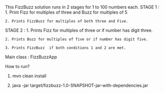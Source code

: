 This FizzBuzz solution runs in 2 stages for 1 to 100 numbers each.
STAGE 1 :
    1. Print Fizz for multiples of three and Buzz for multiples of 5
    
    2. Prints FizzBuzz for multiples of both three and Five.
STAGE 2 :
    1. Prints Fizz for multiples of three or if number has digit three.
    
    2. Prints Buzz for multiples of five or if number has digit five.
    
    3. Prints FizzBuzz  if both conditions 1 and 2 are met.
Main class : FizzBuzzApp

How to run?
1. mvn clean install

2. java -jar target/fizzbuzz-1.0-SNAPSHOT-jar-with-dependencies.jar
